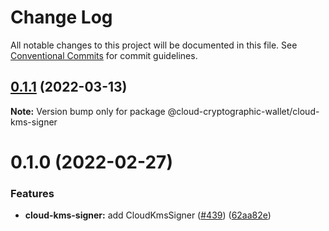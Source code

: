 # Change Log

All notable changes to this project will be documented in this file.
See [Conventional Commits](https://conventionalcommits.org) for commit guidelines.

## [0.1.1](https://github.com/odanado/aws-kms-provider/compare/@cloud-cryptographic-wallet/cloud-kms-signer@0.1.0...@cloud-cryptographic-wallet/cloud-kms-signer@0.1.1) (2022-03-13)

**Note:** Version bump only for package @cloud-cryptographic-wallet/cloud-kms-signer

# 0.1.0 (2022-02-27)

### Features

- **cloud-kms-signer:** add CloudKmsSigner ([#439](https://github.com/odanado/aws-kms-provider/issues/439)) ([62aa82e](https://github.com/odanado/aws-kms-provider/commit/62aa82e5955b3a8cc2c527c4c76b02c1067fd6a3))
